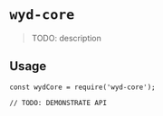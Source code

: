 # `wyd-core`

> TODO: description

## Usage

```
const wydCore = require('wyd-core');

// TODO: DEMONSTRATE API
```
